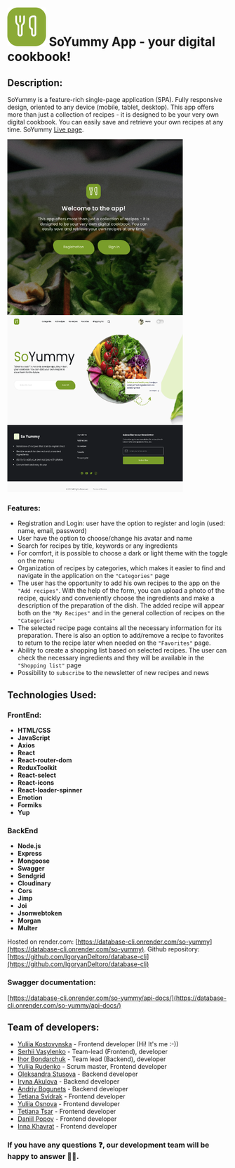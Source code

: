 # ![Image alt](./src/images/logo.svg) SoYummy App - your digital cookbook!

## Description:
SoYummy is a feature-rich single-page application (SPA). Fully responsive design, oriented to any device (mobile, tablet, desktop).
This app offers more than just a collection of recipes - it is designed to be your very own digital cookbook. You can easily save and retrieve your own recipes at any time.
SoYummy [Live page](https://so-yummy-client-khaki.vercel.app/welcome).

<span>
<img src="./src/images/readme/so-yummy-sample-2.png" width="400" height="400" title="welcome">
</span>
<span>
<img src="./src/images/readme/soymmy_sample_1.png" width="400" height="400" title="welcome">
</span>

### Features:
- Registration and Login: user have the option to register and login (used: name, email, password)
- User have the option to choose/change his avatar and name
- Search for recipes by title, keywords or any ingredients
- For comfort, it is possible to choose a dark or light theme with the toggle on the menu
- Organization of recipes by categories, which makes it easier to find and navigate in the application on the `"Categories"` page
- The user has the opportunity to add his own recipes to the app on the `"Add recipes"`. With the help of the form, you can upload a photo of the recipe, quickly and conveniently choose the ingredients and make a description of the preparation of the dish. The added recipe will appear both on the `"My Recipes"` and in the general collection of recipes on the `"Categories"`
- The selected recipe page contains all the necessary information for its preparation. There is also an option to add/remove a recipe to favorites to return to the recipe later when needed on the `"Favorites"` page.
- Ability to create a shopping list based on selected recipes. The user can check the necessary ingredients and they will be available in the `"Shopping list"` page
- Possibility to `subscribe` to the newsletter of new recipes and news


## Technologies Used:

### FrontEnd:
- **HTML/CSS** 
- **JavaScript** 
- **Axios** 
- **React** 
- **React-router-dom** 
- **ReduxToolkit** 
- **React-select** 
- **React-icons** 
- **React-loader-spinner** 
- **Emotion** 
- **Formiks** 
- **Yup** 

### BackEnd
- **Node.js**
- **Express**
- **Mongoose**
- **Swagger**
- **Sendgrid**
- **Cloudinary**
- **Cors**
- **Jimp**
- **Joi**
- **Jsonwebtoken**
- **Morgan**
- **Multer**

Hosted on render.com: [https://database-cli.onrender.com/so-yummy](https://database-cli.onrender.com/so-yummy).
Github repository: [https://github.com/IgoryanDeltoro/database-cli](https://github.com/IgoryanDeltoro/database-cli)

### Swagger documentation:
[https://database-cli.onrender.com/so-yummy/api-docs/](https://database-cli.onrender.com/so-yummy/api-docs/)

## Team of developers:
- [Yuliia Kostovynska](https://github.com/Tinkkid) - Frontend developer (Hi! It's me :-))
- [Serhii Vasylenko](https://github.com/serhii-vasylenko) - Team-lead (Frontend), developer
- [Ihor Bondarchuk](https://github.com/IgoryanDeltoro) - Team lead (Backend), developer
- [Yuliia Rudenko](https://github.com/yulyarudenko88) - Scrum master, Frontend developer 
- [Oleksandra Stusova](https://github.com/OleksandraSt) - Backend developer
- [Iryna Akulova](https://github.com/IraAkulova) - Backend developer
- [Andriy Bogunets](https://github.com/ABogunets) - Backend developer
- [Tetiana Svidrak](https://github.com/tetianasvidrak) - Frontend developer
- [Yuliia Osnova](https://github.com/yuliaosnova) - Frontend developer
- [Tetiana Tsar](https://github.com/tumanchyk) - Frontend developer
- [Daniil Popov](https://github.com/DaniilPopov0809) - Frontend developer
- [Inna Khavrat](https://github.com/khavrat) - Frontend developer

### If you have any questions :question:, our development team will be happy to answer :technologist:.
